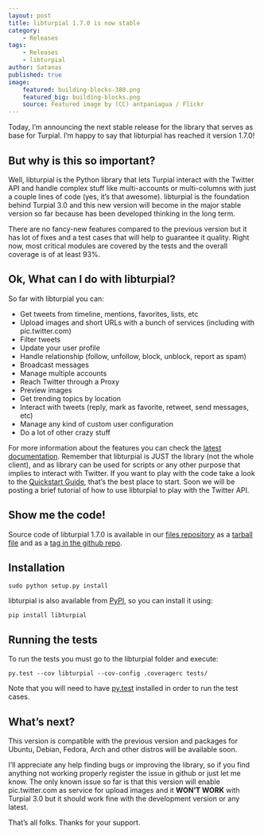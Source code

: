 ```yaml
---
layout: post
title: libturpial 1.7.0 is now stable
category:
    - Releases
tags:
    - Releases
    - libturpial
author: Satanas
published: true
image:
    featured: building-blocks-380.png
    featured_big: building-blocks.png
    source: Featured image by (CC) antpaniagua / Flickr
---
```


Today, I’m announcing the next stable release for the library that serves as base for Turpial. I’m happy to say that libturpial has reached it version 1.7.0!

## But why is this so important? ##

Well, libturpial is the Python library that lets Turpial interact with the Twitter API and handle complex stuff like multi-accounts or multi-columns with just a couple lines of code (yes, it’s that awesome). libturpial is the foundation behind Turpial 3.0 and this new version will become in the major stable version so far because has been developed thinking in the long term.

There are no fancy-new features compared to the previous version but it has lot of fixes and a test cases that will help to guarantee it quality. Right now, most critical modules are covered by the tests and the overall coverage is of at least 93%.

## Ok, What can I do with libturpial? ##

So far with libturpial you can:

* Get tweets from timeline, mentions, favorites, lists, etc
* Upload images and short URLs with a bunch of services (including with pic.twitter.com)
* Filter tweets
* Update your user profile
* Handle relationship (follow, unfollow, block, unblock, report as spam)
* Broadcast messages
* Manage multiple accounts
* Reach Twitter through a Proxy
* Preview images
* Get trending topics by location
* Interact with tweets (reply, mark as favorite, retweet, send messages, etc)
* Manage any kind of custom user configuration
* Do a lot of other crazy stuff

For more information about the features you can check the [latest documentation](http://libturpial.readthedocs.io/en/latest/). Remember that libturpial is JUST the library (not the whole client), and as library can be used for scripts or any other purpose that implies to interact with Twitter. If you want to play with the code take a look to the [Quickstart Guide](http://libturpial.readthedocs.io/en/latest/quickstart.html), that’s the best place to start. Soon we will be posting a brief tutorial of how to use libturpial to play with the Twitter API.

## Show me the code! ##

Source code of libturpial 1.7.0 is available in our [files repository](https://github.com/satanas/libturpial/releases) as a [tarball file](https://github.com/satanas/libturpial/archive/1.7.0.tar.gz) and as a [tag in the github repo](https://github.com/satanas/libturpial/tree/1.7.0).

## Installation ##

    sudo python setup.py install
    
libturpial is also available from [PyPI](https://pypi.python.org/pypi/libturpial/1.7.0), so you can install it using:

    pip install libturpial

## Running the tests ##

To run the tests you must go to the libturpial folder and execute:

    py.test --cov libturpial --cov-config .coveragerc tests/
    
Note that you will need to have [py.test](http://pytest.org/latest/) installed in order to run the test cases.

## What’s next? ##

This version is compatible with the previous version and packages for Ubuntu, Debian, Fedora, Arch and other distros will be available soon.

I’ll appreciate any help finding bugs or improving the library, so if you find anything not working properly register the issue in github or just let me know. The only known issue so far is that this version will enable pic.twitter.com as service for upload images and it **WON’T WORK** with Turpial 3.0 but it should work fine with the development version or any latest.

That’s all folks. Thanks for your support.